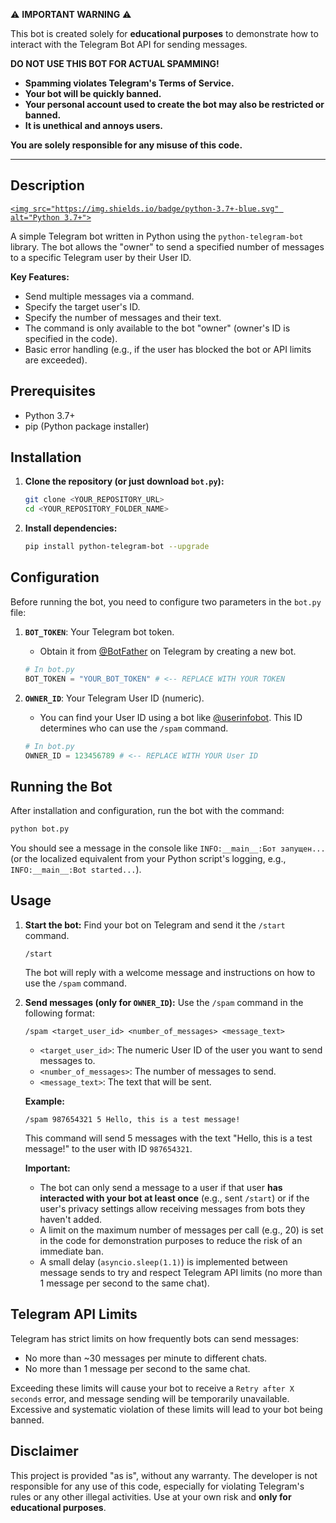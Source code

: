 ⚠️ **IMPORTANT WARNING** ⚠️

This bot is created solely for **educational purposes** to demonstrate how to interact with the Telegram Bot API for sending messages.

**DO NOT USE THIS BOT FOR ACTUAL SPAMMING!**

*   **Spamming violates Telegram's Terms of Service.**
*   **Your bot will be quickly banned.**
*   **Your personal account used to create the bot may also be restricted or banned.**
*   **It is unethical and annoys users.**

**You are solely responsible for any misuse of this code.**

---
## Description  <a href="https://www.python.org/downloads/">
    <img src="https://img.shields.io/badge/python-3.7+-blue.svg" alt="Python 3.7+">
  </a>

A simple Telegram bot written in Python using the `python-telegram-bot` library. The bot allows the "owner" to send a specified number of messages to a specific Telegram user by their User ID.

**Key Features:**
*   Send multiple messages via a command.
*   Specify the target user's ID.
*   Specify the number of messages and their text.
*   The command is only available to the bot "owner" (owner's ID is specified in the code).
*   Basic error handling (e.g., if the user has blocked the bot or API limits are exceeded).

## Prerequisites

*   Python 3.7+
*   pip (Python package installer)

## Installation

1.  **Clone the repository (or just download `bot.py`):**
    ```bash
    git clone <YOUR_REPOSITORY_URL>
    cd <YOUR_REPOSITORY_FOLDER_NAME>
    ```

2.  **Install dependencies:**
    ```bash
    pip install python-telegram-bot --upgrade
    ```

## Configuration

Before running the bot, you need to configure two parameters in the `bot.py` file:

1.  **`BOT_TOKEN`**: Your Telegram bot token.
    *   Obtain it from [@BotFather](https://t.me/BotFather) on Telegram by creating a new bot.
    ```python
    # In bot.py
    BOT_TOKEN = "YOUR_BOT_TOKEN" # <-- REPLACE WITH YOUR TOKEN
    ```

2.  **`OWNER_ID`**: Your Telegram User ID (numeric).
    *   You can find your User ID using a bot like [@userinfobot](https://t.me/userinfobot). This ID determines who can use the `/spam` command.
    ```python
    # In bot.py
    OWNER_ID = 123456789 # <-- REPLACE WITH YOUR User ID
    ```

## Running the Bot

After installation and configuration, run the bot with the command:

```bash
python bot.py
```

You should see a message in the console like `INFO:__main__:Бот запущен...` (or the localized equivalent from your Python script's logging, e.g., `INFO:__main__:Bot started...`).

## Usage

1.  **Start the bot:** Find your bot on Telegram and send it the `/start` command.
    ```
    /start
    ```
    The bot will reply with a welcome message and instructions on how to use the `/spam` command.

2.  **Send messages (only for `OWNER_ID`):**
    Use the `/spam` command in the following format:
    ```
    /spam <target_user_id> <number_of_messages> <message_text>
    ```
    *   `<target_user_id>`: The numeric User ID of the user you want to send messages to.
    *   `<number_of_messages>`: The number of messages to send.
    *   `<message_text>`: The text that will be sent.

    **Example:**
    ```
    /spam 987654321 5 Hello, this is a test message!
    ```
    This command will send 5 messages with the text "Hello, this is a test message!" to the user with ID `987654321`.

    **Important:**
    *   The bot can only send a message to a user if that user **has interacted with your bot at least once** (e.g., sent `/start`) or if the user's privacy settings allow receiving messages from bots they haven't added.
    *   A limit on the maximum number of messages per call (e.g., 20) is set in the code for demonstration purposes to reduce the risk of an immediate ban.
    *   A small delay (`asyncio.sleep(1.1)`) is implemented between message sends to try and respect Telegram API limits (no more than 1 message per second to the same chat).

## Telegram API Limits

Telegram has strict limits on how frequently bots can send messages:
*   No more than ~30 messages per minute to different chats.
*   No more than 1 message per second to the same chat.

Exceeding these limits will cause your bot to receive a `Retry after X seconds` error, and message sending will be temporarily unavailable. Excessive and systematic violation of these limits will lead to your bot being banned.

## Disclaimer

This project is provided "as is", without any warranty. The developer is not responsible for any use of this code, especially for violating Telegram's rules or any other illegal activities. Use at your own risk and **only for educational purposes**.
